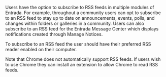 Users have the option to subscribe to RSS feeds in multiple modules of Entrada.  For example, throughout a community users can opt to subscribe to an RSS feed to stay up to date on announcements, events, polls, and changes within folders or galleries in a community.  Users can also subscribe to an RSS feed for the Entrada Message Center which displays notifications created through Manage Notices.

To subscribe to an RSS feed the user should have their preferred RSS reader enabled on their computer.

Note that Chrome does not automatically support RSS feeds.  If users wish to use Chrome they can install an extension to allow Chrome to read RSS feeds.
